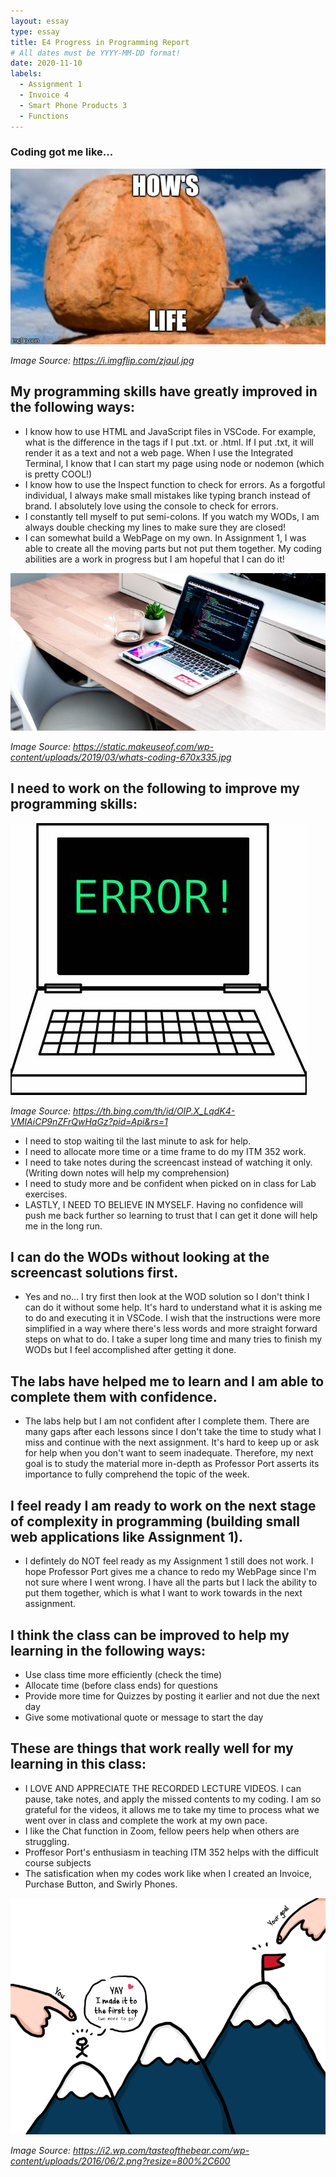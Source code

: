 ```yaml
---
layout: essay
type: essay
title: E4 Progress in Programming Report
# All dates must be YYYY-MM-DD format!
date: 2020-11-10
labels:
  - Assignment 1
  - Invoice 4
  - Smart Phone Products 3
  - Functions 
---
```

### Coding got me like... 
<img class="ui medium center spaced image" src="../images/LifeisHard.jpg">

*Image Source: https://i.imgflip.com/zjaul.jpg*

## My programming skills have greatly improved in the following ways:
- I know how to use HTML and JavaScript files in VSCode. 
For example, what is the difference in the tags if I put .txt. or .html. If I put .txt, it will render it as a text and not a web page. 
When I use the Integrated Terminal, I know that I can start my page using node or nodemon (which is pretty COOL!)
- I know how to use the Inspect function to check for errors.
As a forgotful individual, I always make small mistakes like typing branch instead of brand. I absolutely love using the console to check for errors. 
- I constantly tell myself to put semi-colons.
If you watch my WODs, I am always double checking my lines to make sure they are closed! 
- I can somewhat build a WebPage on my own.
In Assignment 1, I was able to create all the moving parts but not put them together. My coding abilities are a work in progress but I am hopeful that I can do it! 

<img class="ui medium center spaced image" src="../images/CodingDesk.jpg">

*Image Source: https://static.makeuseof.com/wp-content/uploads/2019/03/whats-coding-670x335.jpg*

## I need to work on the following to improve my programming skills:

<img class="ui medium center spaced image" src="../images/Error.jpg">

*Image Source: https://th.bing.com/th/id/OIP.X_LqdK4-VMIAiCP9nZFrQwHaGz?pid=Api&rs=1*

- I need to stop waiting til the last minute to ask for help. 
- I need to allocate more time or a time frame to do my ITM 352 work.
- I need to take notes during the screencast instead of watching it only. (Writing down notes will help my comprehension) 
- I need to study more and be confident when picked on in class for Lab exercises. 
- LASTLY, I NEED TO BELIEVE IN MYSELF. Having no confidence will push me back further so learning to trust that I can get it done will help me in the long run. 

## I can do the WODs without looking at the screencast solutions first.
- Yes and no... I try first then look at the WOD solution so I don't think I can do it without some help. It's hard to understand what it is asking me to do 
and executing it in VSCode. I wish that the instructions were more simplified in a way where there's less words and more straight forward steps on what to do. 
I take a super long time and many tries to finish my WODs but I feel accomplished after getting it done. 

## The labs have helped me to learn and I am able to complete them with confidence.
- The labs help but I am not confident after I complete them. There are many gaps after each lessons since I don't take the time to study what I miss and continue 
with the next assignment. It's hard to keep up or ask for help when you don't want to seem inadequate. Therefore, my next goal is to study the material more in-depth
as Professor Port asserts its importance to fully comprehend the topic of the week. 

## I feel ready I am ready to work on the next stage of complexity in programming (building small web applications like Assignment 1).
- I defintely do NOT feel ready as my Assignment 1 still does not work. I hope Professor Port gives me a chance to redo my WebPage since I'm not sure where I went wrong. 
I have all the parts but I lack the ability to put them together, which is what I want to work towards in the next assignment.

## I think the class can be improved to help my learning in the following ways:
- Use class time more efficiently (check the time) 
- Allocate time (before class ends) for questions
- Provide more time for Quizzes by posting it earlier and not due the next day 
- Give some motivational quote or message to start the day 

## These are things that work really well for my learning in this class:
- I LOVE AND APPRECIATE THE RECORDED LECTURE VIDEOS. I can pause, take notes, and apply the missed contents to my coding. I am so grateful for the videos,
it allows me to take my time to process what we went over in class and complete the work at my own pace. 
- I like the Chat function in Zoom, fellow peers help when others are struggling. 
- Proffesor Port's enthusiasm in teaching ITM 352 helps with the difficult course subjects
- The satisfication when my codes work like when I created an Invoice, Purchase Button, and Swirly Phones. 

<img class="ui medium center spaced image" src="../images/TwoMore.png">

*Image Source: https://i2.wp.com/tasteofthebear.com/wp-content/uploads/2016/06/2.png?resize=800%2C600*
